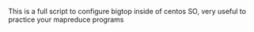 This is a full script to configure bigtop inside of centos SO, very useful to practice your mapreduce programs
